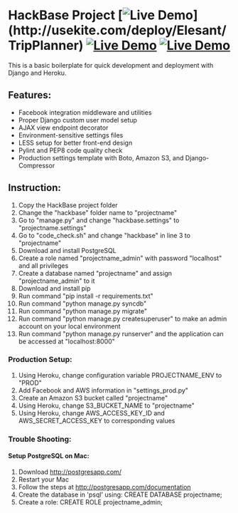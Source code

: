 # HackBase Project [![Live Demo](http://usekite.com/live-demo-button.png?)](http://usekite.com/deploy/Elesant/TripPlanner) [![Live Demo](https://usekite.com/live-demo-button.png)](https://localhost/deploy) [![Live Demo](https://usekite.com/live-demo-button.png)](https://usekite.com/deploy)

This is a basic boilerplate for quick development and deployment with Django and Heroku.

## Features:

* Facebook integration middleware and utilities
* Proper Django custom user model setup
* AJAX view endpoint decorator
* Environment-sensitive settings files
* LESS setup for better front-end design
* Pylint and PEP8 code quality check
* Production settings template with Boto, Amazon S3, and Django-Compressor

## Instruction:

1. Copy the HackBase project folder
2. Change the "hackbase" folder name to "projectname"
3. Go to "manage.py" and change "hackbase.settings" to "projectname.settings"
4. Go to "code_check.sh" and change "hackbase" in line 3 to "projectname"
5. Download and install PostgreSQL
6. Create a role named "projectname_admin" with password "localhost" and all privileges
7. Create a database named "projectname" and assign "projectname_admin" to it
8. Download and install pip
9. Run command "pip install -r requirements.txt"
10. Run command "python manage.py syncdb"
11. Run command "python manage.py migrate"
12. Run command "python manage.py createsuperuser" to make an admin account on your local environment
13. Run command "python manage.py runserver" and the application can be accessed at "localhost:8000"

### Production Setup:

1. Using Heroku, change configuration variable PROJECTNAME_ENV to "PROD"
2. Add Facebook and AWS information in "settings_prod.py"
3. Create an Amazon S3 bucket called "projectname"
4. Using Heroku, change S3_BUCKET_NAME to "projectname"
5. Using Heroku, change AWS_ACCESS_KEY_ID and AWS_SECRET_ACCESS_KEY to corresponding values

### Trouble Shooting:

#### Setup PostgreSQL on Mac:

1. Download http://postgresapp.com/
2. Restart your Mac
3. Follow the steps at http://postgresapp.com/documentation
4. Create the database in 'psql' using: CREATE DATABASE projectname;
5.  Create a role: CREATE ROLE projectname_admin;
